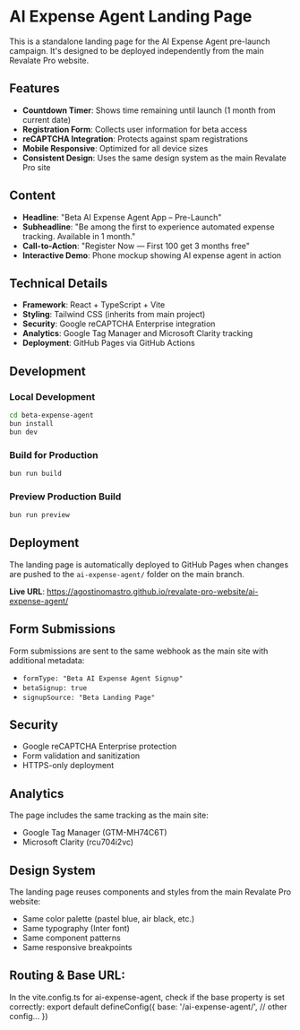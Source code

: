 # AI Expense Agent Landing Page

This is a standalone landing page for the AI Expense Agent pre-launch campaign. It's designed to be deployed independently from the main Revalate Pro website.

## Features

- **Countdown Timer**: Shows time remaining until launch (1 month from current date)
- **Registration Form**: Collects user information for beta access
- **reCAPTCHA Integration**: Protects against spam registrations
- **Mobile Responsive**: Optimized for all device sizes
- **Consistent Design**: Uses the same design system as the main Revalate Pro site

## Content

- **Headline**: "Beta AI Expense Agent App – Pre-Launch"
- **Subheadline**: "Be among the first to experience automated expense tracking. Available in 1 month."
- **Call-to-Action**: "Register Now — First 100 get 3 months free"
- **Interactive Demo**: Phone mockup showing AI expense agent in action

## Technical Details

- **Framework**: React + TypeScript + Vite
- **Styling**: Tailwind CSS (inherits from main project)
- **Security**: Google reCAPTCHA Enterprise integration
- **Analytics**: Google Tag Manager and Microsoft Clarity tracking
- **Deployment**: GitHub Pages via GitHub Actions

## Development

### Local Development
```bash
cd beta-expense-agent
bun install
bun dev
```

### Build for Production
```bash
bun run build
```

### Preview Production Build
```bash
bun run preview
```

## Deployment

The landing page is automatically deployed to GitHub Pages when changes are pushed to the `ai-expense-agent/` folder on the main branch.

**Live URL**: https://agostinomastro.github.io/revalate-pro-website/ai-expense-agent/

## Form Submissions

Form submissions are sent to the same webhook as the main site with additional metadata:
- `formType: "Beta AI Expense Agent Signup"`
- `betaSignup: true`
- `signupSource: "Beta Landing Page"`

## Security

- Google reCAPTCHA Enterprise protection
- Form validation and sanitization
- HTTPS-only deployment

## Analytics

The page includes the same tracking as the main site:
- Google Tag Manager (GTM-MH74C6T)
- Microsoft Clarity (rcu704i2vc)

## Design System

The landing page reuses components and styles from the main Revalate Pro website:
- Same color palette (pastel blue, air black, etc.)
- Same typography (Inter font)
- Same component patterns
- Same responsive breakpoints

## Routing & Base URL: 
In the vite.config.ts for ai-expense-agent, check if the base property is set correctly: export default defineConfig({ base: '/ai-expense-agent/', // other config... })  
